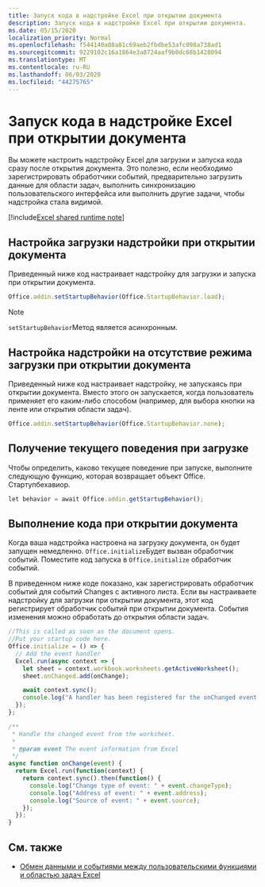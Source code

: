 ```yaml
---
title: Запуск кода в надстройке Excel при открытии документа
description: Запуск кода в надстройке Excel при открытии документа.
ms.date: 05/15/2020
localization_priority: Normal
ms.openlocfilehash: f544140a08a81c69aeb2fbdbe53afc098a738ad1
ms.sourcegitcommit: 9229102c16a1864e3a8724aaf9b0dc68b1428094
ms.translationtype: MT
ms.contentlocale: ru-RU
ms.lasthandoff: 06/03/2020
ms.locfileid: "44275765"
---
```

# <a name="run-code-in-your-excel-add-in-when-the-document-opens"></a>Запуск кода в надстройке Excel при открытии документа

Вы можете настроить надстройку Excel для загрузки и запуска кода сразу после открытия документа. Это полезно, если необходимо зарегистрировать обработчики событий, предварительно загрузить данные для области задач, выполнить синхронизацию пользовательского интерфейса или выполнить другие задачи, чтобы надстройка стала видимой.

[!include[Excel shared runtime note](../includes/note-requires-shared-runtime.md)]

## <a name="configure-your-add-in-to-load-when-the-document-opens"></a>Настройка загрузки надстройки при открытии документа

Приведенный ниже код настраивает надстройку для загрузки и запуска при открытии документа.

```JavaScript
Office.addin.setStartupBehavior(Office.StartupBehavior.load);
```

> [!NOTE]
> `setStartupBehavior`Метод является асинхронным.

## <a name="configure-your-add-in-for-no-load-behavior-on-document-open"></a>Настройка надстройки на отсутствие режима загрузки при открытии документа

Приведенный ниже код настраивает надстройку, не запускаясь при открытии документа. Вместо этого он запускается, когда пользователь применяет его каким-либо способом (например, для выбора кнопки на ленте или открытия области задач).

```JavaScript
Office.addin.setStartupBehavior(Office.StartupBehavior.none);
```

## <a name="get-the-current-load-behavior"></a>Получение текущего поведения при загрузке

Чтобы определить, каково текущее поведение при запуске, выполните следующую функцию, которая возвращает объект Office. Стартупбехавиор.

```JavaScript
let behavior = await Office.addin.getStartupBehavior();
```

## <a name="how-to-run-code-when-the-document-opens"></a>Выполнение кода при открытии документа

Когда ваша надстройка настроена на загрузку документа, он будет запущен немедленно. `Office.initialize`Будет вызван обработчик событий. Поместите код запуска в `Office.initialize` обработчик событий.

В приведенном ниже коде показано, как зарегистрировать обработчик событий для событий Changes с активного листа. Если вы настраиваете надстройку для загрузки при открытии документа, этот код регистрирует обработчик событий при открытии документа. События изменения можно обработать до открытия области задач.


```JavaScript
//This is called as soon as the document opens.
//Put your startup code here.
Office.initialize = () => {
  // Add the event handler
  Excel.run(async context => {
    let sheet = context.workbook.worksheets.getActiveWorksheet();
    sheet.onChanged.add(onChange);

    await context.sync();
    console.log("A handler has been registered for the onChanged event.");
  });
};

/**
 * Handle the changed event from the worksheet.
 *
 * @param event The event information from Excel
 */
async function onChange(event) {
  return Excel.run(function(context) {
    return context.sync().then(function() {
      console.log("Change type of event: " + event.changeType);
      console.log("Address of event: " + event.address);
      console.log("Source of event: " + event.source);
    });
  });
}

```

## <a name="see-also"></a>См. также

- [Обмен данными и событиями между пользовательскими функциями и областью задач Excel](../tutorials/share-data-and-events-between-custom-functions-and-the-task-pane-tutorial.md)